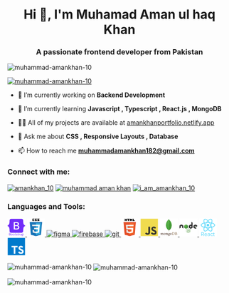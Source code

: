 <h1 align="center">Hi 👋, I'm Muhamad Aman ul haq Khan</h1>
<h3 align="center">A passionate frontend developer from Pakistan</h3>

<p align="left"> <img src="https://komarev.com/ghpvc/?username=muhammad-amankhan-10&label=Profile%20views&color=0e75b6&style=flat" alt="muhammad-amankhan-10" /> </p>

<p align="left"> <a href="https://github.com/ryo-ma/github-profile-trophy"><img src="https://github-profile-trophy.vercel.app/?username=muhammad-amankhan-10" alt="muhammad-amankhan-10" /></a> </p>

- 🔭 I’m currently working on **Backend Development**

- 🌱 I’m currently learning **Javascript , Typescript , React.js , MongoDB**

- 👨‍💻 All of my projects are available at [amankhanportfolio.netlify.app](-------)

- 💬 Ask me about **CSS , Responsive Layouts , Database**

- 📫 How to reach me **muhammadamankhan182@gmail.com**




<h3 align="left">Connect with me:</h3>
<p align="left">
<a href="https://x.com/@Aman_Khan_10" target="blank"><img align="center" src="https://raw.githubusercontent.com/rahuldkjain/github-profile-readme-generator/master/src/images/icons/Social/twitter.svg" alt="amankhan_10" height="30" width="40" /></a>
<a href="https://www.facebook.com/muhammad.amankhan.16" target="blank"><img align="center" src="https://raw.githubusercontent.com/rahuldkjain/github-profile-readme-generator/master/src/images/icons/Social/facebook.svg" alt="muhammad aman khan" height="30" width="40" /></a>
<a href="https://instagram.com/i_am_amankhan_10" target="blank"><img align="center" src="https://raw.githubusercontent.com/rahuldkjain/github-profile-readme-generator/master/src/images/icons/Social/instagram.svg" alt="i_am_amankhan_10" height="30" width="40" /></a>
</p>

<h3 align="left">Languages and Tools:</h3>
<p align="left"> <a href="https://getbootstrap.com" target="_blank" rel="noreferrer"> <img src="https://raw.githubusercontent.com/devicons/devicon/master/icons/bootstrap/bootstrap-plain-wordmark.svg" alt="bootstrap" width="40" height="40"/> </a> <a href="https://www.w3schools.com/css/" target="_blank" rel="noreferrer"> <img src="https://raw.githubusercontent.com/devicons/devicon/master/icons/css3/css3-original-wordmark.svg" alt="css3" width="40" height="40"/> </a> <a href="https://www.figma.com/" target="_blank" rel="noreferrer"> <img src="https://www.vectorlogo.zone/logos/figma/figma-icon.svg" alt="figma" width="40" height="40"/> </a> <a href="https://firebase.google.com/" target="_blank" rel="noreferrer"> <img src="https://www.vectorlogo.zone/logos/firebase/firebase-icon.svg" alt="firebase" width="40" height="40"/> </a> <a href="https://git-scm.com/" target="_blank" rel="noreferrer"> <img src="https://www.vectorlogo.zone/logos/git-scm/git-scm-icon.svg" alt="git" width="40" height="40"/> </a> <a href="https://www.w3.org/html/" target="_blank" rel="noreferrer"> <img src="https://raw.githubusercontent.com/devicons/devicon/master/icons/html5/html5-original-wordmark.svg" alt="html5" width="40" height="40"/> </a> <a href="https://developer.mozilla.org/en-US/docs/Web/JavaScript" target="_blank" rel="noreferrer"> <img src="https://raw.githubusercontent.com/devicons/devicon/master/icons/javascript/javascript-original.svg" alt="javascript" width="40" height="40"/> </a> <a href="https://www.mongodb.com/" target="_blank" rel="noreferrer"> <img src="https://raw.githubusercontent.com/devicons/devicon/master/icons/mongodb/mongodb-original-wordmark.svg" alt="mongodb" width="40" height="40"/> </a> <a href="https://nodejs.org" target="_blank" rel="noreferrer"> <img src="https://raw.githubusercontent.com/devicons/devicon/master/icons/nodejs/nodejs-original-wordmark.svg" alt="nodejs" width="40" height="40"/> </a> <a href="https://reactjs.org/" target="_blank" rel="noreferrer"> <img src="https://raw.githubusercontent.com/devicons/devicon/master/icons/react/react-original-wordmark.svg" alt="react" width="40" height="40"/> </a> <a href="https://www.typescriptlang.org/" target="_blank" rel="noreferrer"> <img src="https://raw.githubusercontent.com/devicons/devicon/master/icons/typescript/typescript-original.svg" alt="typescript" width="40" height="40"/> </a> </p>

<p><img align="left" src="https://github-readme-stats.vercel.app/api/top-langs?username=muhammad-amankhan-10&show_icons=true&locale=en&layout=compact" alt="muhammad-amankhan-10" /></p>

<p>&nbsp;<img align="center" src="https://github-readme-stats.vercel.app/api?username=muhammad-amankhan-10&show_icons=true&locale=en" alt="muhammad-amankhan-10" /></p>

<p><img align="center" src="https://github-readme-streak-stats.herokuapp.com/?user=muhammad-amankhan-10&" alt="muhammad-amankhan-10" /></p>

